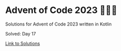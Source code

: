 # Advent of Code 2023 🎄🌟🎅
Solutions for Advent of Code 2023 written in Kotlin

Solved: Day 17

[Link to Solutions](https://github.com/patrick-elmquist/Advent-of-Code-2023/tree/main/src/main/kotlin)
